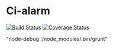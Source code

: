 # Ci-alarm
[![Build Status](https://travis-ci.org/eromano/ci-alarm.svg?branch=master)](https://travis-ci.org/eromano/ci-alarm) [![Coverage Status](https://coveralls.io/repos/github/eromano/ci-alarm/badge.svg?branch=master)](https://coveralls.io/github/eromano/ci-alarm?branch=master)


"node-debug ./node_modules/.bin/grunt"
